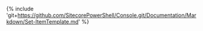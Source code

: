{% include 'git+https://github.com/SitecorePowerShell/Console.git/Documentation/Markdown/Set-ItemTemplate.md' %}
